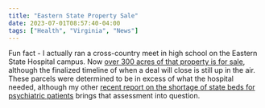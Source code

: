 ```yaml
---
title: "Eastern State Property Sale"
date: 2023-07-01T08:57:40-04:00
tags: ["Health", "Virginia", "News"]
---
```


Fun fact - I actually ran a cross-country meet in high school on the Eastern State Hospital campus. Now [over 300 acres of that property is for sale](https://www.dailypress.com/2023/06/30/county-considers-rezoning-large-parcel-near-eastern-state-to-allow-new-homes/), although the finalized timeline of when a deal will close is still up in the air. These parcels were determined to be in excess of what the hospital needed, although my other [recent report on the shortage of state beds for psychiatric patients](https://www.virginiamercury.com/2023/06/26/more-patients-in-crisis-falling-through-cracks-of-state-psychiatric-commitment-system/) brings that assessment into question.